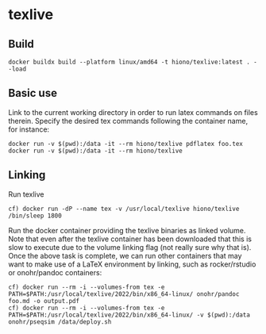 texlive
===============

## Build

    docker buildx build --platform linux/amd64 -t hiono/texlive:latest . --load

## Basic use

Link to the current working directory in order to run latex commands on files therein. Specify the desired tex commands following the container name, for instance:

    docker run -v $(pwd):/data -it --rm hiono/texlive pdflatex foo.tex
    docker run -v $(pwd):/data -it --rm hiono/texlive

## Linking

Run texlive

    cf) docker run -dP --name tex -v /usr/local/texlive hiono/texlive /bin/sleep 1800

Run the docker container providing the texlive binaries as linked volume. Note that even after the texlive container has been downloaded that this is slow to execute due to the volume linking flag (not really sure why that is).
Once the above task is complete, we can run other containers that may want to make use of a LaTeX environment by linking, such as rocker/rstudio or onohr/pandoc containers:

    cf) docker run --rm -i --volumes-from tex -e PATH=$PATH:/usr/local/texlive/2022/bin/x86_64-linux/ onohr/pandoc foo.md -o output.pdf
    cf) docker run --rm -i --volumes-from tex -e PATH=$PATH:/usr/local/texlive/2022/bin/x86_64-linux/ -v $(pwd):/data onohr/pseqsim /data/deploy.sh
